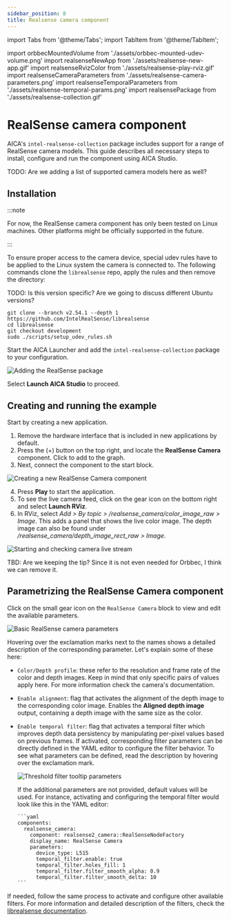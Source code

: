 ```yaml
---
sidebar_position: 8
title: Realsense camera component
---
```


import Tabs from '@theme/Tabs';
import TabItem from '@theme/TabItem';

import orbbecMountedVolume from './assets/orbbec-mounted-udev-volume.png'
import realsenseNewApp from './assets/realsense-new-app.gif'
import realsenseRvizColor from './assets/realsense-play-rviz.gif'
import realsenseCameraParameters from './assets/realsense-camera-parameters.png'
import realsenseTemporalParameters from './assets/realsense-temporal-params.png'
import realsensePackage from './assets/realsense-collection.gif'

# RealSense camera component

AICA's `intel-realsense-collection` package includes support for a range of RealSense camera models. This guide describes all necessary
steps to install, configure and run the component using AICA Studio.

TODO: Are we adding a list of supported camera models here as well?

## Installation

:::note

For now, the RealSense camera component has only been tested on Linux machines. Other platforms might be officially
supported in the future.

:::

To ensure proper access to the camera device, special udev rules have to be applied to the Linux system the camera is
connected to. The following commands clone the `librealsense` repo, apply the rules and then remove the directory:

TODO: Is this version specific? Are we going to discuss different Ubuntu versions?

```shell
git clone --branch v2.54.1 --depth 1 https://github.com/IntelRealSense/librealsense
cd librealsense
git checkout development
sudo ./scripts/setup_udev_rules.sh
```


Start the AICA Launcher and add the `intel-realsense-collection` package to your configuration.

<div class="text--center">
  <img src={realsensePackage} alt="Adding the RealSense package" />
</div>

Select **Launch AICA Studio** to proceed.

## Creating and running the example

Start by creating a new application.

1. Remove the hardware interface that is included in new applications by default.
2. Press the (+) button on the top right, and locate the **RealSense Camera** component. Click to add to the graph.
3. Next, connect the component to the start block.

<div class="text--center">
  <img src={realsenseNewApp} alt="Creating a new RealSense Camera component" />
</div>

4. Press **Play** to start the application.
5. To see the live camera feed, click on the gear icon on the bottom right and select **Launch RViz**.
6. In RViz, select _Add > By topic > /realsense_camera/color_image_raw > Image_. This adds a panel that shows the live
   color image. The depth image can also be found under _/realsense_camera/depth_image_rect_raw > Image_.

<div class="text--center">
  <img src={realsenseRvizColor} alt="Starting and checking camera live stream" />
</div>

TBD: Are we keeping the tip? Since it is not even needed for Orbbec, I think we can remove it.


## Parametrizing the RealSense Camera component

Click on the small gear icon on the `RealSense Camera` block to view and edit the available parameters.

<div class="text--center">
  <img src={realsenseCameraParameters} alt="Basic RealSense camera parameters" />
</div>

Hovering over the exclamation marks next to the names shows a detailed description of the corresponding parameter. Let's
explain some of these here:

- `Color/Depth profile`: these refer to the resolution and frame rate of the color and depth images. Keep in mind that
  only specific pairs of values apply here. For more information check the camera's documentation.
- `Enable alignment`: flag that activates the alignment of the depth image to the corresponding color image. Enables the
  **Aligned depth image** output, containing a depth image with the same size as the color.
- `Enable temporal filter`: flag that activates a temporal filter which improves depth data persistency by manipulating
  per-pixel values based on previous frames. If activated, corresponding filter parameters can be directly defined in
  the YAML editor to configure the filter behavior. To see what parameters can be defined, read the description by
  hovering over the exclamation mark.

  <div class="text--center">
    <img src={realsenseTemporalParameters} alt="Threshold filter tooltip parameters" /> 
  </div>

  If the additional parameters are not provided, default values will be used. For instance, activating and configuring
  the temporal filter would look like this in the YAML editor:

      ```yaml
      components:
        realsense_camera:
          component: realsense2_camera::RealSenseNodeFactory
          display_name: RealSense Camera
          parameters:
            device_type: L515
            temporal_filter.enable: true
            temporal_filter.holes_fill: 1
            temporal_filter.filter_smooth_alpha: 0.9
            temporal_filter.filter_smooth_delta: 10
      ```

If needed, follow the same process to activate and configure other available filters. For more information and detailed
description of the filters, check the
[librealsense documentation](https://github.com/IntelRealSense/librealsense/blob/master/doc/post-processing-filters.md).
